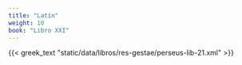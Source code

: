 ```yaml
---
title: "Latín"
weight: 10
book: "Libro XXI"
---
```

{{< greek_text "static/data/libros/res-gestae/perseus-lib-21.xml" >}}
